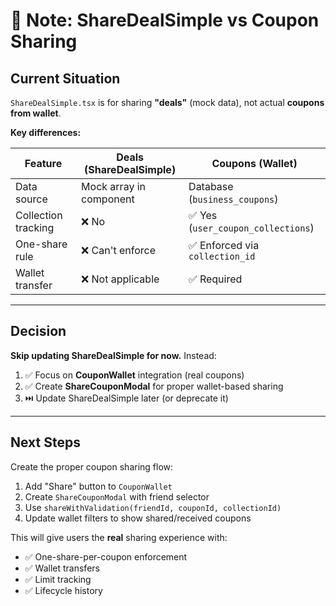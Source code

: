 # 📝 Note: ShareDealSimple vs Coupon Sharing

## Current Situation

`ShareDealSimple.tsx` is for sharing **"deals"** (mock data), not actual **coupons from wallet**.

**Key differences:**

| Feature | Deals (ShareDealSimple) | Coupons (Wallet) |
|---------|------------------------|------------------|
| Data source | Mock array in component | Database (`business_coupons`) |
| Collection tracking | ❌ No | ✅ Yes (`user_coupon_collections`) |
| One-share rule | ❌ Can't enforce | ✅ Enforced via `collection_id` |
| Wallet transfer | ❌ Not applicable | ✅ Required |

---

## Decision

**Skip updating ShareDealSimple for now.** Instead:

1. ✅ Focus on **CouponWallet** integration (real coupons)
2. ✅ Create **ShareCouponModal** for proper wallet-based sharing
3. ⏭️ Update ShareDealSimple later (or deprecate it)

---

## Next Steps

Create the proper coupon sharing flow:
1. Add "Share" button to `CouponWallet`
2. Create `ShareCouponModal` with friend selector
3. Use `shareWithValidation(friendId, couponId, collectionId)`
4. Update wallet filters to show shared/received coupons

This will give users the **real** sharing experience with:
- ✅ One-share-per-coupon enforcement
- ✅ Wallet transfers
- ✅ Limit tracking
- ✅ Lifecycle history
